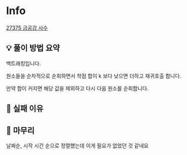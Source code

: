 # Info
[27375 금공강 사수](https://www.acmicpc.net/problem/27375)

## 💡 풀이 방법 요약

백트래킹입니다.

원소들을 순차적으로 순회하면서 학점 합이 k 보다 낮으면 더하고 재귀호출 합니다.

만약 합이 커지면 해당 값을 제외하고 다시 다음 원소를 순회합니다.

## 👀 실패 이유

## 🙂 마무리

날짜순, 시작 시간 순으로 정렬헀는데 이게 필요가 없었던 것 같네요